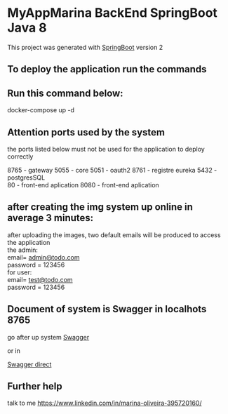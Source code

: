 # MyAppMarina BackEnd SpringBoot Java 8

This project was generated with [SpringBoot](https://spring.io/projects/spring-boot/) version 2


## To deploy the application run the commands

## Run this command below:
docker-compose up -d

## Attention ports used by the system

the ports listed below must not be used for the application to deploy correctly

8765 - gateway
5055 - core
5051 - oauth2
8761 - registre eureka
5432 - postgresSQL  
80   - front-end aplication
8080 - front-end aplication


## after creating the img system up online in average 3 minutes:

after uploading the images, two default emails will be produced to access the application <br />
	the admin: <br />
	email= admin@todo.com <br />
	password = 123456 <br />
	for user: <br />
	email= test@todo.com <br />
	password = 123456 <br />

## Document of system is Swagger in localhots 8765

go after up system
[Swagger](http://localhost:8765/core/swagger-ui/index.html)

or in 

[Swagger direct](http://localhost:5055/swagger-ui/index.html#/)


## Further help

talk to me  https://www.linkedin.com/in/marina-oliveira-395720160/
